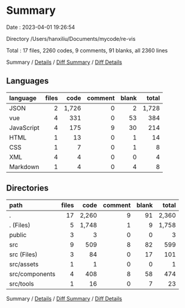 # Summary

Date : 2023-04-01 19:26:54

Directory /Users/hanxiliu/Documents/mycode/re-vis

Total : 17 files,  2260 codes, 9 comments, 91 blanks, all 2360 lines

Summary / [Details](details.md) / [Diff Summary](diff.md) / [Diff Details](diff-details.md)

## Languages
| language | files | code | comment | blank | total |
| :--- | ---: | ---: | ---: | ---: | ---: |
| JSON | 2 | 1,726 | 0 | 2 | 1,728 |
| vue | 4 | 331 | 0 | 53 | 384 |
| JavaScript | 4 | 175 | 9 | 30 | 214 |
| HTML | 1 | 13 | 0 | 1 | 14 |
| CSS | 1 | 7 | 0 | 1 | 8 |
| XML | 4 | 4 | 0 | 0 | 4 |
| Markdown | 1 | 4 | 0 | 4 | 8 |

## Directories
| path | files | code | comment | blank | total |
| :--- | ---: | ---: | ---: | ---: | ---: |
| . | 17 | 2,260 | 9 | 91 | 2,360 |
| . (Files) | 5 | 1,748 | 1 | 9 | 1,758 |
| public | 3 | 3 | 0 | 0 | 3 |
| src | 9 | 509 | 8 | 82 | 599 |
| src (Files) | 3 | 84 | 0 | 17 | 101 |
| src/assets | 1 | 1 | 0 | 0 | 1 |
| src/components | 4 | 408 | 8 | 58 | 474 |
| src/tools | 1 | 16 | 0 | 7 | 23 |

Summary / [Details](details.md) / [Diff Summary](diff.md) / [Diff Details](diff-details.md)